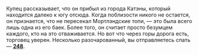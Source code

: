 Купец рассказывает, что он прибыл из города Катэны, который находится далеко к югу отсюда. Когда поблизости никого не остается, он признается, что не пересекал Мортлэндские топи, — это была всего лишь одна из его баек. Более того, он считает просто безумцем каждого, кто на это отваживается. Но вот что через горы дорога есть, торговец уверен. Несколько разочарованный, вы отправляетесь спать — [**248**](#n_248).

